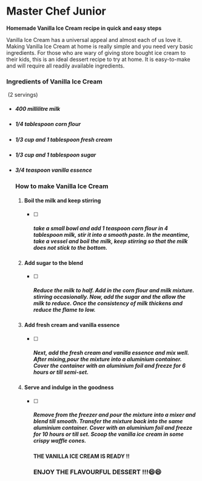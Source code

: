 # Master Chef Junior

**Homemade Vanilla Ice Cream recipe in quick and easy steps**

Vanilla Ice Cream has a universal appeal and almost each of us love it. Making Vanilla Ice Cream at home is really simple and you need very basic ingredients. For those who are wary of giving store bought ice cream to their kids, this is an ideal dessert recipe to try at home.  It is easy-to-make and will require all readily available ingredients.



### Ingredients of Vanilla Ice Cream 

​                                                                                   (2 servings)

- ##### 400 millilitre milk

- ##### 1/4 tablespoon corn flour

- ##### 1/3 cup and 1 tablespoon fresh cream

- ##### 1/3 cup and 1 tablespoon sugar

- ##### 3/4 teaspoon vanilla essence

  

  ### How to make Vanilla Ice Cream

  1. #### Boil the milk and keep stirring

     - [ ] ##### take a small bowl and add 1 teaspoon corn flour in 4 tablespoon milk, stir it into a smooth paste. In the meantime, take a vessel and boil the milk, keep stirring so that the milk does not stick to the bottom.

  2. #### Add sugar to the blend

     - [ ] ##### Reduce the milk to half. Add in the corn flour and milk mixture. stirring occasionally. Now, add the sugar and the allow the milk to reduce. Once the consistency of milk thickens and reduce the flame to low.

  3. ####  Add fresh cream and vanilla essence

     - [ ] ##### Next, add the fresh cream and vanilla essence and mix well. After mixing,pour the mixture into a aluminium container. Cover the container with an aluminium foil and freeze for 6 hours or till semi-set.

  4. #### Serve and indulge in the goodness

     - [ ] ##### Remove from the freezer and pour the mixture into a mixer and blend till smooth. Transfer the mixture back into the same aluminium container. Cover with an aluminium foil and freeze for 10 hours or till set. Scoop the vanilla ice cream in some crispy waffle cones.

       ####            THE  VANILLA ICE CREAM IS READY !!

       ###    ENJOY THE FLAVOURFUL DESSERT  !!!😄😄           